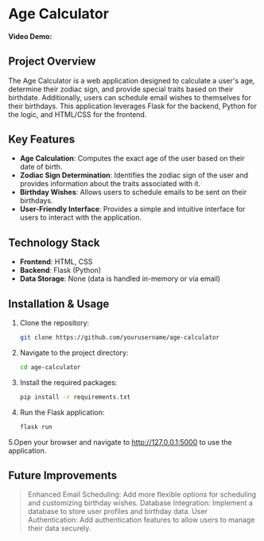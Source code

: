 # Age Calculator
#### Video Demo: <URL HERE>

## Project Overview
The Age Calculator is a web application designed to calculate a user's age, determine their zodiac sign, and provide special traits based on their birthdate. Additionally, users can schedule email wishes to themselves for their birthdays. This application leverages Flask for the backend, Python for the logic, and HTML/CSS for the frontend.

## Key Features
- **Age Calculation**: Computes the exact age of the user based on their date of birth.
- **Zodiac Sign Determination**: Identifies the zodiac sign of the user and provides information about the traits associated with it.
- **Birthday Wishes**: Allows users to schedule emails to be sent on their birthdays.
- **User-Friendly Interface**: Provides a simple and intuitive interface for users to interact with the application.

## Technology Stack
- **Frontend**: HTML, CSS
- **Backend**: Flask (Python)
- **Data Storage**: None (data is handled in-memory or via email)

## Installation & Usage
1. Clone the repository:
   ```bash
   git clone https://github.com/yourusername/age-calculator
2. Navigate to the project directory:
   ```bash
   cd age-calculator
3. Install the required packages:
   ```bash
   pip install -r requirements.txt
4. Run the Flask application:
   ```bash
   flask run
5.Open your browser and navigate to http://127.0.0.1:5000 to use the application.

## Future Improvements

>Enhanced Email Scheduling: Add more flexible options for scheduling and customizing birthday wishes.
>Database Integration: Implement a database to store user profiles and birthday data.
>User Authentication: Add authentication features to allow users to manage their data securely.

